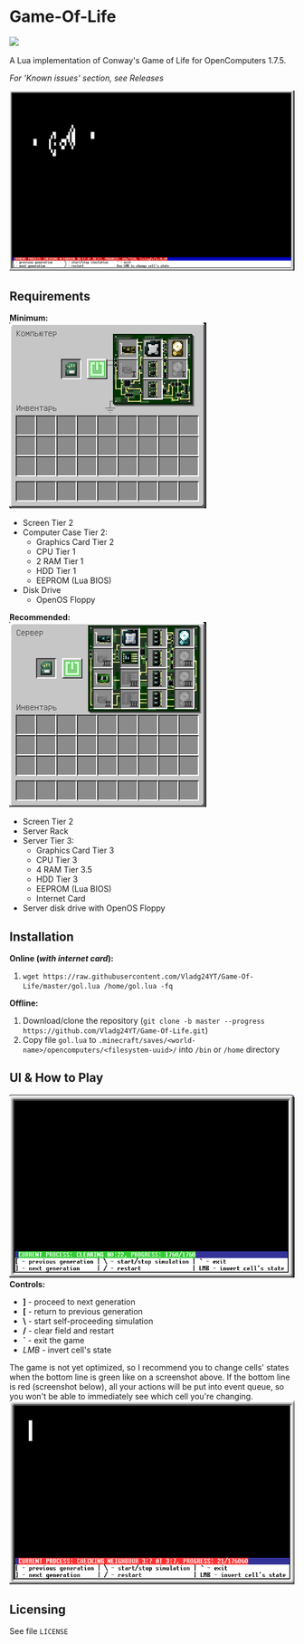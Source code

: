 # Game-Of-Life
![](https://img.shields.io/github/repo-size/Vladg24YT/Game-Of-Life?style=plastic)

A Lua implementation of Conway's Game of Life for OpenComputers 1.7.5. 

*For 'Known issues' section, see Releases*

![Gosper Glider gun](/screenshots/gosper_glider_gun.png)

## Requirements
**Minimum:**<br>
![](/screenshots/minimum_configuration.png)
- Screen Tier 2
- Computer Case Tier 2:
  - Graphics Card Tier 2
  - CPU Tier 1
  - 2 RAM Tier 1
  - HDD Tier 1
  - EEPROM (Lua BIOS)
- Disk Drive
  - OpenOS Floppy
  
**Recommended:**<br>
![](/screenshots/recommended_configuration.png)
- Screen Tier 2
- Server Rack
- Server Tier 3:
  - Graphics Card Tier 3
  - CPU Tier 3
  - 4 RAM Tier 3.5
  - HDD Tier 3
  - EEPROM (Lua BIOS)
  - Internet Card
- Server disk drive with OpenOS Floppy

## Installation
**Online (*with internet card*):**
1. `wget https://raw.githubusercontent.com/Vladg24YT/Game-Of-Life/master/gol.lua /home/gol.lua -fq`

**Offline:**
1. Download/clone the repository (`git clone -b master --progress https://github.com/Vladg24YT/Game-Of-Life.git`)
2. Copy file `gol.lua` to `.minecraft/saves/<world-name>/opencomputers/<filesystem-uuid>/` into `/bin` or `/home` directory

## UI & How to Play
![Game UI](/screenshots/ui.png)
**Controls:**
- **]** - proceed to next generation
- **\[** - return to previous generation
- **\\** - start self-proceeding simulation
- **/** - clear field and restart
- **\`** - exit the game
- *LMB* - invert cell's state

The game is not yet optimized, so I recommend you to change cells' states when the bottom line is green like on a screenshot above. If the bottom line is red (screenshot below), all your actions will be put into event queue, so you won't be able to immediately see which cell you're changing.<br>
![](/screenshots/ui_red.png)

## Licensing

See file `LICENSE`
